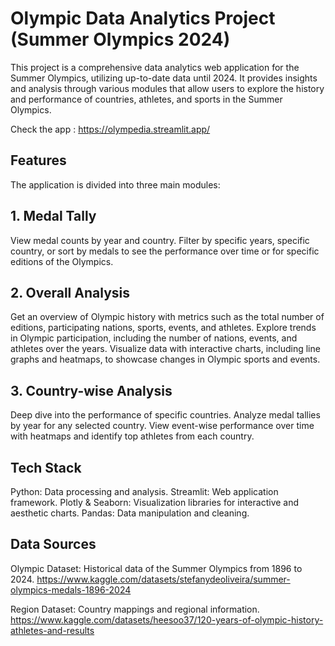 # Olympic Data Analytics Project (Summer Olympics 2024)
This project is a comprehensive data analytics web application for the Summer Olympics, utilizing up-to-date data until 2024. It provides insights and analysis through various modules that allow users to explore the history and performance of countries, athletes, and sports in the Summer Olympics.

Check the app : https://olympedia.streamlit.app/

## Features
The application is divided into three main modules:

## 1. Medal Tally
View medal counts by year and country.
Filter by specific years, specific country, or sort by medals to see the performance over time or for specific editions of the Olympics.

## 2. Overall Analysis
Get an overview of Olympic history with metrics such as the total number of editions, participating nations, sports, events, and athletes.
Explore trends in Olympic participation, including the number of nations, events, and athletes over the years.
Visualize data with interactive charts, including line graphs and heatmaps, to showcase changes in Olympic sports and events.

## 3. Country-wise Analysis
Deep dive into the performance of specific countries.
Analyze medal tallies by year for any selected country.
View event-wise performance over time with heatmaps and identify top athletes from each country.

## Tech Stack
Python: Data processing and analysis.
Streamlit: Web application framework.
Plotly & Seaborn: Visualization libraries for interactive and aesthetic charts.
Pandas: Data manipulation and cleaning.

## Data Sources
Olympic Dataset: Historical data of the Summer Olympics from 1896 to 2024.
https://www.kaggle.com/datasets/stefanydeoliveira/summer-olympics-medals-1896-2024

Region Dataset: Country mappings and regional information.
https://www.kaggle.com/datasets/heesoo37/120-years-of-olympic-history-athletes-and-results